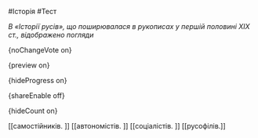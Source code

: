 #Історія #Тест

*В «Історії русів», що поширювалася в рукописах у першій половині ХІХ ст., відображено погляди*

{noChangeVote on}

{preview on}

{hideProgress on}

{shareEnable off}

{hideCount on}

[[самостійників. ]]
[[автономістів. ]]
[[соціалістів. ]]
[[русофілів.]]
